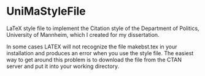 # UniMaStyleFile
LaTeX style file to implement the Citation style of the Department of Politics, University of Mannheim, which I created for my dissertation. 

In some cases LATEX will not recognize the file makebst.tex in your installation and produces an error when you use the style file. The easiest way to get around this problem is to download the file from the CTAN server and put it into your working directory.
